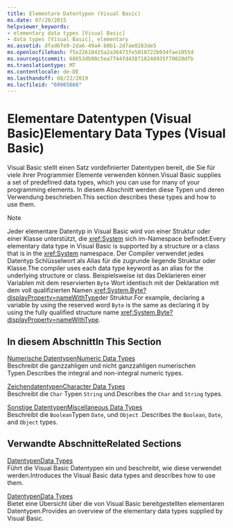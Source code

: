 ```yaml
---
title: Elementare Datentypen (Visual Basic)
ms.date: 07/20/2015
helpviewer_keywords:
- elementary data types [Visual Basic]
- data types [Visual Basic], elementary
ms.assetid: dfad6fe9-2da6-49a4-b0b1-2d7ae0283de5
ms.openlocfilehash: f5e22618415a2a36473fe5010722b934fae1055d
ms.sourcegitcommit: 68653db98c5ea7744fd438710248935f70020dfb
ms.translationtype: MT
ms.contentlocale: de-DE
ms.lasthandoff: 08/22/2019
ms.locfileid: "69965666"
---
```

# <a name="elementary-data-types-visual-basic"></a><span data-ttu-id="6faa5-102">Elementare Datentypen (Visual Basic)</span><span class="sxs-lookup"><span data-stu-id="6faa5-102">Elementary Data Types (Visual Basic)</span></span>
<span data-ttu-id="6faa5-103">Visual Basic stellt einen Satz vordefinierter Datentypen bereit, die Sie für viele ihrer Programmier Elemente verwenden können.</span><span class="sxs-lookup"><span data-stu-id="6faa5-103">Visual Basic supplies a set of predefined data types, which you can use for many of your programming elements.</span></span> <span data-ttu-id="6faa5-104">In diesem Abschnitt werden diese Typen und deren Verwendung beschrieben.</span><span class="sxs-lookup"><span data-stu-id="6faa5-104">This section describes these types and how to use them.</span></span>  
  
> [!NOTE]
> <span data-ttu-id="6faa5-105">Jeder elementare Datentyp in Visual Basic wird von einer Struktur oder einer Klasse unterstützt, die <xref:System> sich im-Namespace befindet.</span><span class="sxs-lookup"><span data-stu-id="6faa5-105">Every elementary data type in Visual Basic is supported by a structure or a class that is in the <xref:System> namespace.</span></span> <span data-ttu-id="6faa5-106">Der Compiler verwendet jedes Datentyp Schlüsselwort als Alias für die zugrunde liegende Struktur oder Klasse.</span><span class="sxs-lookup"><span data-stu-id="6faa5-106">The compiler uses each data type keyword as an alias for the underlying structure or class.</span></span> <span data-ttu-id="6faa5-107">Beispielsweise ist das Deklarieren einer Variablen mit dem reservierten `Byte` Wort identisch mit der Deklaration mit dem voll qualifizierten Namen <xref:System.Byte?displayProperty=nameWithType>der Struktur.</span><span class="sxs-lookup"><span data-stu-id="6faa5-107">For example, declaring a variable by using the reserved word `Byte` is the same as declaring it by using the fully qualified structure name <xref:System.Byte?displayProperty=nameWithType>.</span></span>  
  
## <a name="in-this-section"></a><span data-ttu-id="6faa5-108">In diesem Abschnitt</span><span class="sxs-lookup"><span data-stu-id="6faa5-108">In This Section</span></span>  
 [<span data-ttu-id="6faa5-109">Numerische Datentypen</span><span class="sxs-lookup"><span data-stu-id="6faa5-109">Numeric Data Types</span></span>](../../../../visual-basic/programming-guide/language-features/data-types/numeric-data-types.md)  
 <span data-ttu-id="6faa5-110">Beschreibt die ganzzahligen und nicht ganzzahligen numerischen Typen.</span><span class="sxs-lookup"><span data-stu-id="6faa5-110">Describes the integral and non-integral numeric types.</span></span>  
  
 [<span data-ttu-id="6faa5-111">Zeichendatentypen</span><span class="sxs-lookup"><span data-stu-id="6faa5-111">Character Data Types</span></span>](../../../../visual-basic/programming-guide/language-features/data-types/character-data-types.md)  
 <span data-ttu-id="6faa5-112">Beschreibt die `Char` Typen `String` und.</span><span class="sxs-lookup"><span data-stu-id="6faa5-112">Describes the `Char` and `String` types.</span></span>  
  
 [<span data-ttu-id="6faa5-113">Sonstige Datentypen</span><span class="sxs-lookup"><span data-stu-id="6faa5-113">Miscellaneous Data Types</span></span>](../../../../visual-basic/programming-guide/language-features/data-types/miscellaneous-data-types.md)  
 <span data-ttu-id="6faa5-114">Beschreibt die `Boolean`Typen `Date`, und `Object` .</span><span class="sxs-lookup"><span data-stu-id="6faa5-114">Describes the `Boolean`, `Date`, and `Object` types.</span></span>  
  
## <a name="related-sections"></a><span data-ttu-id="6faa5-115">Verwandte Abschnitte</span><span class="sxs-lookup"><span data-stu-id="6faa5-115">Related Sections</span></span>  
 [<span data-ttu-id="6faa5-116">Datentypen</span><span class="sxs-lookup"><span data-stu-id="6faa5-116">Data Types</span></span>](../../../../visual-basic/programming-guide/language-features/data-types/index.md)  
 <span data-ttu-id="6faa5-117">Führt die Visual Basic Datentypen ein und beschreibt, wie diese verwendet werden.</span><span class="sxs-lookup"><span data-stu-id="6faa5-117">Introduces the Visual Basic data types and describes how to use them.</span></span>  
  
 [<span data-ttu-id="6faa5-118">Datentypen</span><span class="sxs-lookup"><span data-stu-id="6faa5-118">Data Types</span></span>](../../../../visual-basic/language-reference/data-types/index.md)  
 <span data-ttu-id="6faa5-119">Bietet eine Übersicht über die von Visual Basic bereitgestellten elementaren Datentypen.</span><span class="sxs-lookup"><span data-stu-id="6faa5-119">Provides an overview of the elementary data types supplied by Visual Basic.</span></span>
